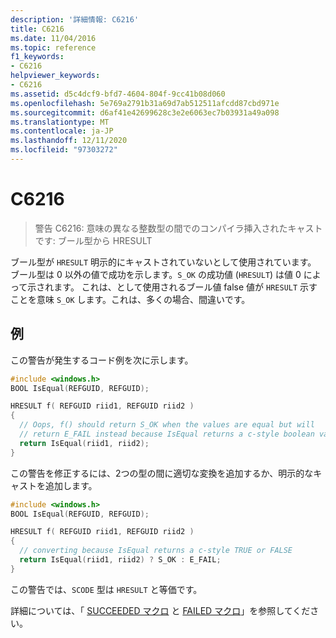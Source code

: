```yaml
---
description: '詳細情報: C6216'
title: C6216
ms.date: 11/04/2016
ms.topic: reference
f1_keywords:
- C6216
helpviewer_keywords:
- C6216
ms.assetid: d5c4dcf9-bfd7-4604-804f-9cc41b08d060
ms.openlocfilehash: 5e769a2791b31a69d7ab512511afcdd87cbd971e
ms.sourcegitcommit: d6af41e42699628c3e2e6063ec7b03931a49a098
ms.translationtype: MT
ms.contentlocale: ja-JP
ms.lasthandoff: 12/11/2020
ms.locfileid: "97303272"
---
```

# <a name="c6216"></a>C6216

> 警告 C6216: 意味の異なる整数型の間でのコンパイラ挿入されたキャストです: ブール型から HRESULT

ブール型が `HRESULT` 明示的にキャストされていないとして使用されています。 ブール型は 0 以外の値で成功を示します。`S_OK` の成功値 (`HRESULT`) は値 0 によって示されます。  これは、として使用されるブール値 false 値が `HRESULT` 示すことを意味 `S_OK` します。これは、多くの場合、間違いです。

## <a name="example"></a>例

この警告が発生するコード例を次に示します。

```cpp
#include <windows.h>
BOOL IsEqual(REFGUID, REFGUID);

HRESULT f( REFGUID riid1, REFGUID riid2 )
{
  // Oops, f() should return S_OK when the values are equal but will
  // return E_FAIL instead because IsEqual returns a c-style boolean values TRUE or FALSE
  return IsEqual(riid1, riid2);
}
```

この警告を修正するには、2つの型の間に適切な変換を追加するか、明示的なキャストを追加します。

```cpp
#include <windows.h>
BOOL IsEqual(REFGUID, REFGUID);

HRESULT f( REFGUID riid1, REFGUID riid2 )
{
  // converting because IsEqual returns a c-style TRUE or FALSE
  return IsEqual(riid1, riid2) ? S_OK : E_FAIL;
}
```

この警告では、`SCODE` 型は `HRESULT` と等価です。

詳細については、「 [SUCCEEDED マクロ](/windows/win32/api/winerror/nf-winerror-succeeded) と [FAILED マクロ](/windows/win32/api/winerror/nf-winerror-failed)」を参照してください。
